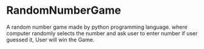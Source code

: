 # RandomNumberGame
A random number game made by python programming language. where computer randomly selects the number and ask user to enter number if user guessed it, User will win the Game.
